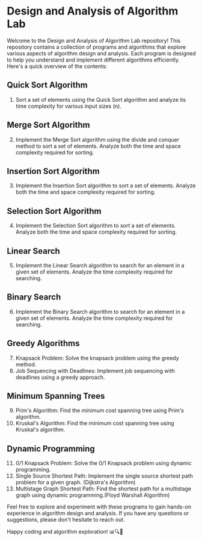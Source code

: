 # Design and Analysis of Algorithm Lab

Welcome to the Design and Analysis of Algorithm Lab repository! This repository contains a collection of programs and algorithms that explore various aspects of algorithm design and analysis. Each program is designed to help you understand and implement different algorithms efficiently. Here's a quick overview of the contents:

## Quick Sort Algorithm
1. Sort a set of elements using the Quick Sort algorithm and analyze its time complexity for various input sizes (n).

## Merge Sort Algorithm
2. Implement the Merge Sort algorithm using the divide and conquer method to sort a set of elements. Analyze both the time and space complexity required for sorting.

## Insertion Sort Algorithm
3. Implement the Insertion Sort algorithm to sort a set of elements. Analyze both the time and space complexity required for sorting.

## Selection Sort Algorithm
4. Implement the Selection Sort algorithm to sort a set of elements. Analyze both the time and space complexity required for sorting.

## Linear Search
5. Implement the Linear Search algorithm to search for an element in a given set of elements. Analyze the time complexity required for searching.

## Binary Search
6. Implement the Binary Search algorithm to search for an element in a given set of elements. Analyze the time complexity required for searching.

## Greedy Algorithms
7. Knapsack Problem: Solve the knapsack problem using the greedy method.
8. Job Sequencing with Deadlines: Implement job sequencing with deadlines using a greedy approach.

## Minimum Spanning Trees
9. Prim's Algorithm: Find the minimum cost spanning tree using Prim's algorithm.
10. Kruskal's Algorithm: Find the minimum cost spanning tree using Kruskal's algorithm.

## Dynamic Programming
11. 0/1 Knapsack Problem: Solve the 0/1 Knapsack problem using dynamic programming.
12. Single Source Shortest Path: Implement the single source shortest path problem for a given graph. (Dijkstra's Algorithm)
13. Multistage Graph Shortest Path: Find the shortest path for a multistage graph using dynamic programming.(Floyd Warshall Algorithm)

Feel free to explore and experiment with these programs to gain hands-on experience in algorithm design and analysis. If you have any questions or suggestions, please don't hesitate to reach out.

Happy coding and algorithm exploration! 📊🔍🧠

